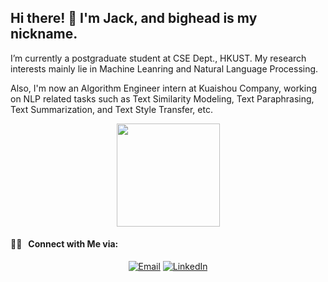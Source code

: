 <h2> Hi there!  👋   I'm Jack, and bighead is my nickname.</h2>
<p> I’m currently a postgraduate student at CSE Dept., HKUST. My research interests mainly lie in Machine Leanring and Natural Language Processing.</p>
<p> Also, I'm now an Algorithm Engineer intern at Kuaishou Company, working on NLP related tasks such as Text Similarity Modeling, Text Paraphrasing, Text Summarization, and Text Style Transfer, etc.</p>
<p align='center'>
<a href="https://github.com/Jackthebighead">
  <img height="165em" src="https://github-readme-stats.vercel.app/api?username=Jackthebighead&theme=buefy&show_icons=true" />
</a>
</p>
<h4> 🤝🏻 &nbsp; Connect with Me via:</h4>
<p align="center">
<a href="mailto:yanzheyuan23@sina.com"><img alt="Email" src="https://img.shields.io/badge/Email-yanzheyuan23@sina.com-blue?style=flat-square&logo=gmail"></a>
<a href="http://linkedin.com/in/yanzhe-yuan-103157191/"><img alt="LinkedIn" src="https://img.shields.io/badge/LinkedIn-YUAN%20Yanzhe-blue?style=flat-square&logo=linkedin"></a>
</p>

